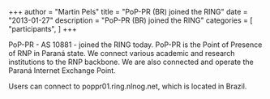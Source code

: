 +++
author = "Martin Pels"
title = "PoP-PR (BR) joined the RING"
date = "2013-01-27"
description = "PoP-PR (BR) joined the RING"
categories = [
    "participants",
]
+++

PoP-PR - AS 10881 - joined the RING today. PoP-PR is the Point of Presence of RNP in Paran&#225; state. We connect various academic and research institutions to the RNP backbone. We are also connected and operate the Paran&#225; Internet Exchange Point.

Users can connect to poppr01.ring.nlnog.net, which is located in Brazil.


